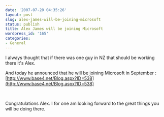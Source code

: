 ```yaml
---
date: '2007-07-20 04:35:26'
layout: post
slug: alex-james-will-be-joining-microsoft
status: publish
title: Alex James will be joining Microsoft
wordpress_id: '165'
categories:
- General
---
```


I always thought that if there was one guy in NZ that should be working there it's Alex.

And today he announced that he will be joining Microsoft in September : [http://www.base4.net/Blog.aspx?ID=538](http://www.base4.net/Blog.aspx?ID=538)

 

Congratulations Alex. I for one am looking forward to the great things you will be doing there.
